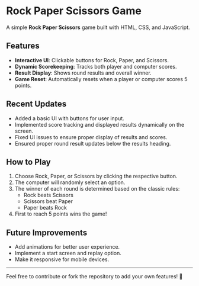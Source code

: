 # Rock Paper Scissors Game

A simple **Rock Paper Scissors** game built with HTML, CSS, and JavaScript.

## Features

- **Interactive UI**: Clickable buttons for Rock, Paper, and Scissors.
- **Dynamic Scorekeeping**: Tracks both player and computer scores.
- **Result Display**: Shows round results and overall winner.
- **Game Reset**: Automatically resets when a player or computer scores 5 points.

## Recent Updates

- Added a basic UI with buttons for user input.
- Implemented score tracking and displayed results dynamically on the screen.
- Fixed UI issues to ensure proper display of results and scores.
- Ensured proper round result updates below the results heading.

## How to Play

1. Choose Rock, Paper, or Scissors by clicking the respective button.
2. The computer will randomly select an option.
3. The winner of each round is determined based on the classic rules:
   - Rock beats Scissors
   - Scissors beat Paper
   - Paper beats Rock
4. First to reach 5 points wins the game!

## Future Improvements

- Add animations for better user experience.
- Implement a start screen and replay option.
- Make it responsive for mobile devices.

---

Feel free to contribute or fork the repository to add your own features! 🚀
